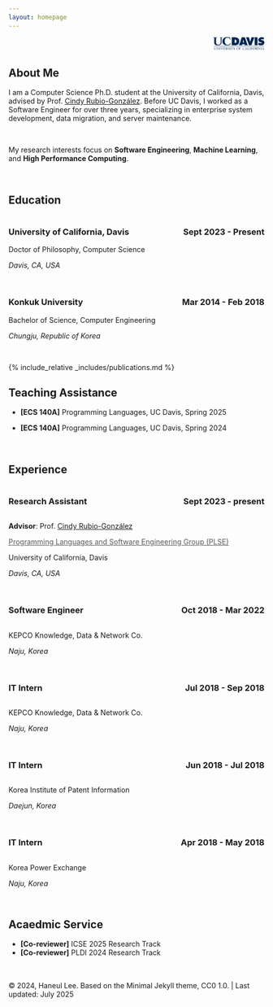 ```yaml
---
layout: homepage
---
```

<p align="right">
  <img src="./assets/img/ucdavis.png" alt="UC Davis logo" style="width: 20%;">
</p>

## About Me

I am a Computer Science Ph.D. student at the University of California, Davis, advised by Prof. <a href="https://web.cs.ucdavis.edu/~rubio/">Cindy Rubio-González</a>.
Before UC Davis, I worked as a Software Engineer for over three years, specializing in enterprise system development, data migration, and server maintenance.

<br/>

My research interests focus on **Software Engineering**, **Machine Learning**, and **High Performance Computing**.


<br/>

## Education

<div style="display: flex; justify-content: space-between;">
  <span><h3> University of California, Davis</h3></span>
  <span><h3 style="text-align: right;">Sept 2023 - Present</h3></span>
</div>
Doctor of Philosophy, Computer Science

*Davis, CA, USA*  

<br/>   
<div style="display: flex; justify-content: space-between;">
  <span><h3> Konkuk University</h3></span>
  <span><h3 style="text-align: right;">Mar 2014 - Feb 2018</h3></span>
</div>
Bachelor of Science, Computer Engineering

*Chungju, Republic of Korea*


<br/>   

{% include_relative _includes/publications.md %}

## Teaching Assistance

- **[ECS 140A]** Programming Languages, UC Davis, Spring 2025

- **[ECS 140A]** Programming Languages, UC Davis, Spring 2024


<br/>

## Experience

<div style="display: flex; justify-content: space-between;">
  <span><h3> Research Assistant</h3></span>
  <span><h3 style="text-align: right;">Sept 2023 - present</h3></span>
</div>

**Advisor**: Prof. <a href="https://web.cs.ucdavis.edu/~rubio/">Cindy Rubio-González</a>

<a href="https://github.com/ucd-plse" style="color:#595959;">Programming Languages and Software Engineering Group (PLSE)</a>

University of California, Davis

*Davis, CA, USA*

<br/>   

<div style="display: flex; justify-content: space-between;">
  <span><h3> Software Engineer</h3></span>
  <span><h3 style="text-align: right;">Oct 2018 - Mar 2022</h3></span>
</div>
 
KEPCO Knowledge, Data & Network Co.

*Naju, Korea*

<br/>   

<div style="display: flex; justify-content: space-between;">
  <span><h3> IT Intern</h3></span>
  <span><h3 style="text-align: right;">Jul 2018 - Sep 2018</h3></span>
</div>
 
KEPCO Knowledge, Data & Network Co.

*Naju, Korea*

<br/>   
<div style="display: flex; justify-content: space-between;">
  <span><h3> IT Intern</h3></span>
  <span><h3 style="text-align: right;">Jun 2018 - Jul 2018</h3></span>
</div>

Korea Institute of Patent Information

*Daejun, Korea*

<br/>   
<div style="display: flex; justify-content: space-between;">
  <span><h3> IT Intern</h3></span>
  <span><h3 style="text-align: right;">Apr 2018 - May 2018</h3></span>
</div>

Korea Power Exchange

*Naju, Korea*

<br/>   

## Acaedmic Service

- **[Co-reviewer]** ICSE 2025 Research Track
- **[Co-reviewer]** PLDI 2024 Research Track


<!-- 
**[Feb. 2020]** Our paper about incremental learning is accepted to CVPR 2020.

**[Feb. 2020]** We will host the ACM Multimedia Asia 2020 conference in Singapore!

**[Sept. 2019]** Our paper about few-shot learning is accepted to NeurIPS 2019.

**[Mar. 2019]** Our paper about few-shot learning is accepted to CVPR 2019.

{% include_relative _includes/services.md %}
-->
<br/><br/>
© 2024, Haneul Lee. Based on the Minimal Jekyll theme, CC0 1.0. | Last updated: July 2025

